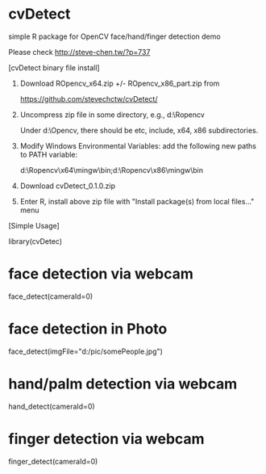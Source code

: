 # cvDetect
simple R package for OpenCV face/hand/finger detection demo

Please check http://steve-chen.tw/?p=737

[cvDetect binary file install]

1. Download ROpencv_x64.zip +/- ROpencv_x86_part.zip from

   https://github.com/stevechctw/cvDetect/

2. Uncompress zip file in some directory, e.g., d:\Ropencv

   Under d:\Opencv, there should be etc, include, x64, x86 subdirectories.

3. Modify Windows Environmental Variables:
   add the following new paths to PATH variable:

   d:\Ropencv\x64\mingw\bin;d:\Ropencv\x86\mingw\bin

4. Download cvDetect_0.1.0.zip

5. Enter R, install above zip file with "Install package(s) from local files..." menu

[Simple Usage]

library(cvDetec)
# face detection via webcam
face_detect(cameraId=0)
# face detection in Photo 
face_detect(imgFile="d:/pic/somePeople.jpg")

# hand/palm detection via webcam
hand_detect(cameraId=0)

# finger detection via webcam
finger_detect(cameraId=0)



